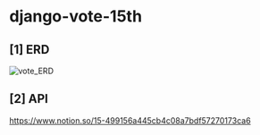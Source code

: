 # django-vote-15th

## [1] ERD
![vote_ERD](https://user-images.githubusercontent.com/68195241/171651099-ff9cf146-a9c7-41b3-8bb8-78963e7f6595.png)

## [2] API
https://www.notion.so/15-499156a445cb4c08a7bdf57270173ca6
